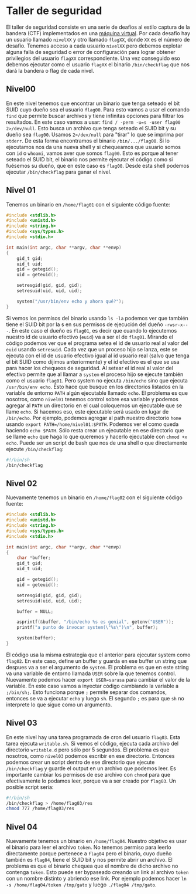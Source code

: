 # Taller de seguridad

El taller de seguridad consiste en una serie de deafíos al estilo captura de la bandera (CTF) implementados en una [máquina virtual](https://www-2.dc.uba.ar/staff/rbaader/so-labo-seginf2020.ova). Por cada desafío hay un usuario llamado `nivelXX` y otro llamado `flagXX`, donde `XX` es el número de desafío. Tenemos acceso a cada usuario `nivelXX` pero debemos explotar alguna falla de seguridad o error de configuración para lograr obtener privilegios del usuario `flagXX` correspondiente. Una vez conseguido eso debemos ejecutar como el usuario `flagXX` el binario `/bin/checkflag` que nos dará la bandera o flag de cada nivel.

## Nivel00

En este nivel tenemos que encontrar un binario que tenga seteado el bit SUID cuyo dueño sea el usuario `flag00`. Para esto vamos a usar el comando `find` que permite buscar archivos y tiene infinitas opciones para filtrar los resultados. En este caso vamos a usar: `find / -perm -u=s -user flag00 2>/dev/null`. Esto busca un archivo que tenga seteado el SUID bit y su dueño sea `flag00`. Usamos `2>/dev/null` para "tirar" lo que se imprima por `stderr`. De esta forma encontramos el binario `/bin/.../flag00`. Si lo ejecutamos nos da una nueva shell y si chequeamos que usuario somos con `id` o `whoami`, vamos aver que somos `flag00`. Esto es porque al tener seteado el SUID bit, el binario nos permite ejecutar el código como si fuésemos su dueño, que en este caso es `flag00`. Desde esta shell podemos ejecutar `/bin/checkflag` para ganar el nivel.

## Nivel 01

Tenemos un binario en `/home/flag01` con el siguiente código fuente:

```c
#include <stdlib.h>
#include <unistd.h>
#include <string.h>
#include <sys/types.h>
#include <stdio.h>

int main(int argc, char **argv, char **envp)
{
    gid_t gid;
    uid_t uid;
    gid = getegid();
    uid = geteuid();

    setresgid(gid, gid, gid);
    setresuid(uid, uid, uid);

    system("/usr/bin/env echo y ahora qué?");
}
```

Si vemos los permisos del binario usando `ls -la` podemos ver que también tiene el SUID bit por la s en sus permisos de ejecución del dueño `-rwsr-x---`. En este caso el dueño es `flag01`, es decir que cuando lo ejecutemos nuestro id de usuario efectivo (`euid`) va a ser el de `flag01`. Mirando el código podemos ver que el programa setea el id de usuario real al valor del `euid` usando `setresuid`. Cada vez que un proceso hijo se lanza, este se ejecuta con el id de usuario efectivo igual al id usuario real (salvo que tenga el bit SUID como dijimos anteriormente) y el id efectivo es el que se usa para hacer los chequeos de seguridad. Al setear el id real al valor del efectivo permite que al llamar a `system` el proceso hijo se ejecute también como el usuario `flag01`. Pero system no ejecuta `/bin/echo` sino que ejecuta `/usr/bin/env echo`. Esto hace que busque en los directorios listados en la variable de entorno `PATH` algún ejecutable llamado `echo`. El problema es que nosotros, como `nivel01` tenemos control sobre esa variable y podemos agregar al `PATH` un directorio en el cual coloquemos un ejecutable que se llame `echo`. Si hacemos eso, este ejecutable será usado en lugar de `/bin/echo`. Por ejemplo, podemos agregar al path nuestro directorio `home` usando `export PATH=/home/nivel01:$PATH`. Podemos ver el como queda haciendo `echo $PATH`. Sólo resta crear un ejecutable en ese directorio que se llame `echo` que haga lo que queremos y hacerlo ejecutable con `chmod +x echo`. Puede ser un script de bash que nos de una shell o que directamente ejecute `/bin/checkflag`:

```bash
#!/bin/sh
/bin/checkflag
```

## Nivel 02

Nuevamente tenemos un binario en `/home/flag02` con el siguiente código fuente:

```c
#include <stdlib.h>
#include <unistd.h>
#include <string.h>
#include <sys/types.h>
#include <stdio.h>

int main(int argc, char **argv, char **envp)
{
    char *buffer;
    gid_t gid;
    uid_t uid;

    gid = getegid();
    uid = geteuid();

    setresgid(gid, gid, gid);
    setresuid(uid, uid, uid);

    buffer = NULL;

    asprintf(&buffer, "/bin/echo %s es genial", getenv("USER"));
    printf("a punto de invocar system(\"%s\")\n", buffer);

    system(buffer);
}
```

El código usa la misma estrategia que el anterior para ejecutar system como `flag02`. En este caso, define un buffer y guarda en ese buffer un string que despues va a ser el argumento de `system`. El problema es que en este string va una variable de entorno llamada `USER` sobre la que tenemos control. Nuevamente podemos hacer `export USER=sarasa` para cambiar el valor de la variable. En este caso vamos a inyectar código cambiando la variable a `;/bin/sh;`. Esto funciona porque `;` permite separar dos comandos, entonces se va a ejecutar `echo` y luego `sh`. El segundo `;` es para que `sh` no interprete lo que sigue como un argumento. 

## Nivel 03

En este nivel hay una tarea programada de cron del usuario `flag03`. Esta tarea ejecuta `writable.sh`. Si vemos el código, ejecuta cada archivo del directorio `writable.d` pero sólo por 5 segundos. El problema es que nosotros, como `nivel03` podemos escribir en ese directorio. Entonces podemos crear un script dentro de ese directorio que ejecute `/bin/checkflag` y guarde el output en un archivo que podemos leer. Es importante cambiar los permisos de ese archivo con `chmod` para que efectivamente lo podamos leer, porque va a ser creado por `flag03`. Un posible script sería:

```bash
#!/bin/sh
/bin/checkflag > /home/flag03/res
chmod 777 /home/flag03/res
```

## Nivel 04

Nuevamente tenemos un binario en `/home/flag04`. Nuestro objetivo es usar el binario para leer el archivo `token`. No tenemos permiso para leerlo directamente porque pertenece a `flag04` pero el binario, cuyo dueño también es `flag04`, tiene el SUID bit y nos permite abrir un archivo. El problema es que el binario chequea que el nombre de dicho archivo no contenga `token`. Esto puede ser bypaseado creando un link al archivo `token` con un nombre distinto y abriendo ese link. Por ejemplo podemos hacer `ln -s /home/flag04/token /tmp/gato` y luego `./flag04 /tmp/gato`.